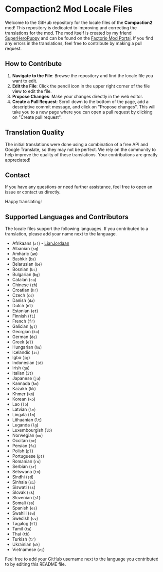 # Compaction2 Mod Locale Files

Welcome to the GitHub repository for the locale files of the **Compaction2** mod! This repository is dedicated to improving and correcting the translations for the mod. The mod itself is created by my friend [SuperHeroPuppy](https://github.com/SuperHeroPuppy) and can be found on the [Factorio Mod Portal](https://mods.factorio.com/mod/Compaction2). If you find any errors in the translations, feel free to contribute by making a pull request.

## How to Contribute

1. **Navigate to the File**: Browse the repository and find the locale file you want to edit.
2. **Edit the File**: Click the pencil icon in the upper right corner of the file view to edit the file.
3. **Propose Changes**: Make your changes directly in the web editor.
4. **Create a Pull Request**: Scroll down to the bottom of the page, add a descriptive commit message, and click on "Propose changes". This will take you to a new page where you can open a pull request by clicking on "Create pull request".

## Translation Quality

The initial translations were done using a combination of a free API and Google Translate, so they may not be perfect. We rely on the community to help improve the quality of these translations. Your contributions are greatly appreciated!

## Contact

If you have any questions or need further assistance, feel free to open an issue or contact us directly.

Happy translating!

## Supported Languages and Contributors

The locale files support the following languages. If you contributed to a translation, please add your name next to the language.

- Afrikaans (`af`) - [LianJordaan](https://github.com/LianJordaan)
- Albanian (`sq`)
- Amharic (`am`)
- Bashkir (`ba`)
- Belarusian (`be`)
- Bosnian (`bs`)
- Bulgarian (`bg`)
- Catalan (`ca`)
- Chinese (`zh`)
- Croatian (`hr`)
- Czech (`cs`)
- Danish (`da`)
- Dutch (`nl`)
- Estonian (`et`)
- Finnish (`fi`)
- French (`fr`)
- Galician (`gl`)
- Georgian (`ka`)
- German (`de`)
- Greek (`el`)
- Hungarian (`hu`)
- Icelandic (`is`)
- Igbo (`ig`)
- Indonesian (`id`)
- Irish (`ga`)
- Italian (`it`)
- Japanese (`ja`)
- Kannada (`kn`)
- Kazakh (`kk`)
- Khmer (`km`)
- Korean (`ko`)
- Lao (`lo`)
- Latvian (`lv`)
- Lingala (`ln`)
- Lithuanian (`lt`)
- Luganda (`lg`)
- Luxembourgish (`lb`)
- Norwegian (`no`)
- Occitan (`oc`)
- Persian (`fa`)
- Polish (`pl`)
- Portuguese (`pt`)
- Romanian (`ro`)
- Serbian (`sr`)
- Setswana (`tn`)
- Sindhi (`sd`)
- Sinhala (`si`)
- Siswati (`ss`)
- Slovak (`sk`)
- Slovenian (`sl`)
- Somali (`so`)
- Spanish (`es`)
- Swahili (`sw`)
- Swedish (`sv`)
- Tagalog (`tl`)
- Tamil (`ta`)
- Thai (`th`)
- Turkish (`tr`)
- Ukrainian (`uk`)
- Vietnamese (`vi`)

Feel free to add your GitHub username next to the language you contributed to by editing this README file.
